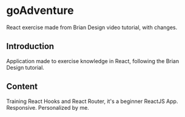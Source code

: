 # goAdventure
React exercise made from Brian Design video tutorial, with changes.


## Introduction
Application made to exercise knowledge in React, following the Brian Design tutorial.

## Content
Training React Hooks and React Router, it's a beginner ReactJS App. Responsive. Personalized by me.
